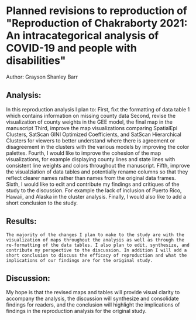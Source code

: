 # Planned revisions to reproduction of  "Reproduction of Chakraborty 2021: An intracategorical analysis of COVID-19 and people with disabilities"
Author: Grayson Shanley Barr
 
## Analysis: 
In this reproduction analysis I plan to: 
First, fixt the formatting of data table 1 which contains information on missing county data
Second, revise the visualization of county weights in the GEE model, the final map in the manuscript
Third, improve the map visualizations comparing SpatialEpi Clusters, SatScan GINI Optimized Coefficients, and SatScan Hierarchical Clusters for viewers to better understand where there is agreement or disagreement in the clusters with the various models by improving the color palettes. 
Fourth, I would like to improve the cohesion of the map visualizations, for example displaying county lines and state lines with consistent line weights and colors throughout the manuscript. 
Fifth, improve the visualziation of data tables and potentially rename columns so that they reflect clearer names rather than names from the original data frames. 
Sixth, I would like to edit and contribute my findings and critiques of the study to the discussion. For example the lack of inclusion of Puerto Rico, Hawaii, and Alaska in the cluster analysis. 
Finally, I would also like to add a short conclusion to the study.


 
## Results: 
	The majority of the changes I plan to make to the study are with the visualization of maps throughout the analysis as well as through the re-formatting of the data tables. I also plan to edit, synthesize, and contribute my perspective to the discussion. In addition I will add a short conclusion to discuss the efficacy of reproduction and what the implications of our findings are for the original study. 
 
## Discussion: 
My hope is that the revised maps and tables will provide visual clarity to accompany the analysis, the discussion will synthesize and consolidate findings for readers, and the conclusion will highlight the implications of findings in the reproduction analysis for the original study. 
